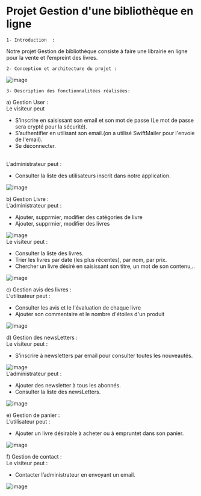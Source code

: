 # Projet Gestion d'une bibliothèque en ligne

    1- Introduction  :
Notre projet Gestion de bibliothèque consiste à faire une librairie en ligne pour la vente et  l’empreint des livres.


    2- Conception et architecture du projet :

![image](https://user-images.githubusercontent.com/80357350/151247119-f97b0fb0-3205-4b6b-abdd-88e9e1159ed4.png)
<br>

    3- Description des fonctionnalitées réalisées:
a) Gestion User :
<br>
Le visiteur peut 
-  S’inscrire en saisissant son email et son mot de passe (Le mot de passe sera crypté pour la sécurité).
-  S’authentifier en utilisant son email.(on a utilisé SwiftMailer pour l'envoie de l'email).
-  Se déconnecter.

<br>L’administrateur peut : 
- Consulter la liste des utilisateurs inscrit dans notre application.

![image](https://user-images.githubusercontent.com/80357350/151249761-c9cda2bc-00e0-42af-b33a-0aa135523474.png)
<br>

b) Gestion Livre :
<br>L’administrateur peut : 
- Ajouter, supprmier, modifier des catégories de livre
- Ajouter, supprmier, modifier des livres

![image](https://user-images.githubusercontent.com/80357350/151254135-2a90da84-c008-49b9-9b38-7bb214ebf16b.png)
<br>
Le visiteur peut : 
- Consulter la liste des livres.
- Trier les livres par date (les plus récentes), par nom, par prix.
- Chercher un livre désiré en saisissant son titre, un mot de son contenu,..

![image](https://user-images.githubusercontent.com/80357350/151249288-54e910a2-08d4-4124-b08e-4149ddfc8d26.png)
<br>

c) Gestion avis des livres :
<br>L'utilisateur peut : 
- Consulter les avis et le l'évaluation de chaque livre
- Ajouter son commentaire et le nombre d'étoiles d'un produit

![image](https://user-images.githubusercontent.com/80357350/151250472-45c93869-6e25-4923-b60a-ee79afd20e3a.png)
<br>

d) Gestion des newsLetters :
<br>Le visiteur peut :
- S’inscrire à newsletters par email pour consulter toutes les nouveautés.

![image](https://user-images.githubusercontent.com/80357350/151252515-176b067a-1da2-42ee-bbb1-a805e66f108f.png)
<br>
L’administrateur peut : 
- Ajouter des newsletter à tous les abonnés.
- Consulter la liste des newsLetters.

![image](https://user-images.githubusercontent.com/80357350/151252282-f12fdf64-5434-47b6-9028-04a41a9d6a83.png)
<br>

e) Gestion de panier :
<br>L’utilisateur peut : 
- Ajouter un livre désirable à acheter ou à empruntet dans son panier.

![image](https://user-images.githubusercontent.com/80357350/151253615-2b80d74d-1c05-40f6-a4d5-e243345e8ca4.png)
<br>

f) Gestion de contact :
<br>Le visiteur peut :
- Contacter l’administrateur en envoyant un email.

![image](https://user-images.githubusercontent.com/80357350/151257225-9e695653-4463-4803-ab77-97053cbfedd9.png)

